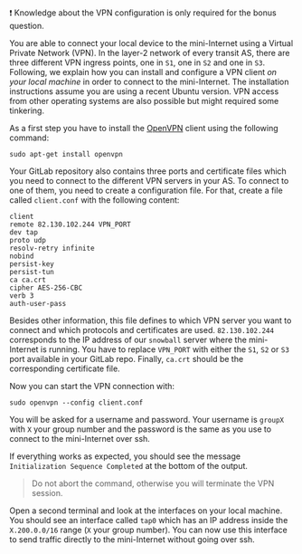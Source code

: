 :exclamation: Knowledge about the VPN configuration is only required for the bonus question.

You are able to connect your local device to the mini-Internet using a Virtual
Private Network (VPN). In the layer-2 network of every transit AS, there are three
different VPN ingress points, one in `S1`, one in `S2` and one in `S3`. Following, we explain
how you can install and configure a VPN client _on your local machine_ in
order to connect to the mini-Internet. The installation instructions assume you
are using a recent Ubuntu version. VPN access from other operating systems are
also possible but might required some tinkering. 

As a first step you have to install the [OpenVPN](https://openvpn.net/) client using the
following command:

```
sudo apt-get install openvpn
```

Your GitLab repository also contains three ports and certificate files which you need to connect to the different VPN servers in your AS. To connect to one of them, you need to create a configuration file. For that, create a file called
`client.conf` with the following content:

```
client
remote 82.130.102.244 VPN_PORT
dev tap
proto udp
resolv-retry infinite
nobind
persist-key
persist-tun
ca ca.crt
cipher AES-256-CBC
verb 3
auth-user-pass
```

Besides other information, this file defines to which VPN server you want to
connect and which protocols and certificates are used. `82.130.102.244`
corresponds to the IP address of our `snowball` server where the mini-Internet
is running. You have to replace `VPN_PORT` with either the `S1`, `S2` or `S3`
port available in your GitLab repo. Finally, `ca.crt` should be the corresponding
certificate file. 

Now you can start the VPN connection with:

```
sudo openvpn --config client.conf
```

You will be asked for a username and password. Your username is `groupX`
with `X` your group number and the password is the same as you use to connect to
the mini-Internet over ssh.

If everything works as expected, you should see the message
`Initialization Sequence Completed` at the bottom of the output.

> Do not abort the command, otherwise you will terminate the
VPN session.

Open a second terminal and look at the interfaces on your local
machine. You should see an interface called `tap0` which has an IP address
inside the `X.200.0.0/16` range (`X` your group number).
You can now use this interface to send traffic
directly to the mini-Internet without going over ssh.

